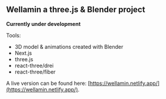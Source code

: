 
## Wellamin a three.js & Blender project

**Currently under development**

Tools:
- 3D model & animations created with Blender
- Next.js
- three.js
- react-three/drei
- react-three/fiber


A live version can be found here: [https://wellamin.netlify.app/](https://wellamin.netlify.app/).
